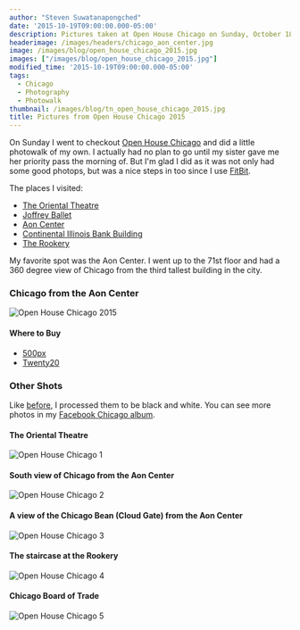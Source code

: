 ```yaml
---
author: "Steven Suwatanapongched"
date: '2015-10-19T09:00:00.000-05:00'
description: Pictures taken at Open House Chicago on Sunday, October 18, 2015.
headerimage: /images/headers/chicago_aon_center.jpg
image: /images/blog/open_house_chicago_2015.jpg
images: ["/images/blog/open_house_chicago_2015.jpg"]
modified_time: '2015-10-19T09:00:00.000-05:00'
tags:
  - Chicago
  - Photography
  - Photowalk
thumbnail: /images/blog/tn_open_house_chicago_2015.jpg
title: Pictures from Open House Chicago 2015
---
```



On Sunday I went to checkout [Open House Chicago](http://openhousechicago.org) and did a little photowalk of my own. I actually had no plan to go until my sister gave me her priority pass the morning of. But I'm glad I did as it was not only had some good photops, but was a nice steps in too since I use [FitBit](https://www.fitbit.com/).

The places I visited:

* [The Oriental Theatre](https://en.wikipedia.org/wiki/Oriental_Theatre_%28Chicago%29)
* [Joffrey Ballet](http://www.joffrey.org/)
* [Aon Center](http://www.aoncenter.info/toc.cfm)
* [Continental Illinois Bank Building](https://en.wikipedia.org/wiki/Continental_Illinois)
* [The Rookery](http://therookerybuilding.com/)

My favorite spot was the Aon Center. I went up to the 71st floor and had a 360 degree view of Chicago from the third tallest building in the city.

### Chicago from the Aon Center

![Open House Chicago 2015](/images/blog/open_house_chicago_2015.jpg)

#### Where to Buy

* [500px](https://500px.com/photo/125757581/chicago-from-aon-center-by-steven-suwatanapongched?ctx_page=1&from=user&user_id=747967)
* [Twenty20](https://www.twenty20.com/photos/9022bef8-41ba-4aa3-8215-d62089736075)

### Other Shots

Like [before](/2015/09/adams-wabash-cta-station), I processed them to be black and white. You can see more photos in my [Facebook Chicago album](https://www.facebook.com/media/set/?set=a.951834838214874.1073741896.408588035872893&type=3).

#### The Oriental Theatre

![Open House Chicago 1](/images/blog/open_house_chicago_2015_01.jpg)

#### South view of Chicago from the Aon Center

![Open House Chicago 2](/images/blog/open_house_chicago_2015_02.jpg)

#### A view of the Chicago Bean (Cloud Gate) from the Aon Center

![Open House Chicago 3](/images/blog/open_house_chicago_2015_03.jpg)

#### The staircase at the Rookery

![Open House Chicago 4](/images/blog/open_house_chicago_2015_04.jpg)

#### Chicago Board of Trade

![Open House Chicago 5](/images/blog/open_house_chicago_2015_05.jpg)